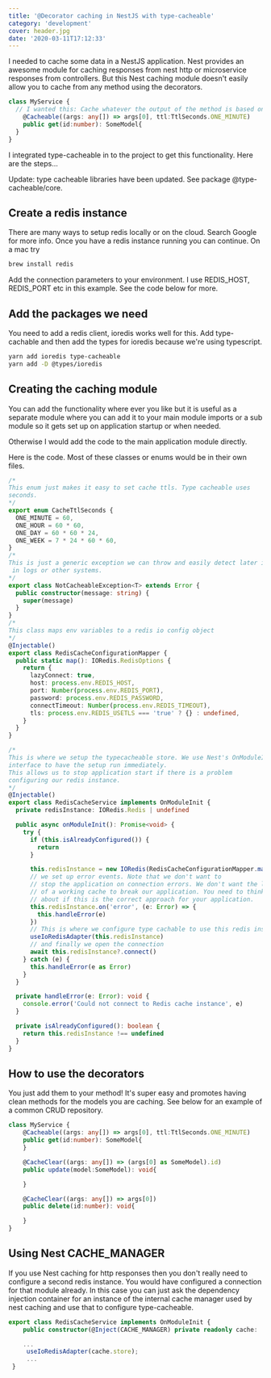 ```yaml
---
title: '@Decorator caching in NestJS with type-cacheable'
category: 'development'
cover: header.jpg
date: '2020-03-11T17:12:33'
---
```


I needed to cache some data in a NestJS application. Nest provides an awesome module for caching responses from nest http or microservice responses from controllers. But this Nest caching module doesn't easily allow you to cache from any method using the decorators.

```typescript
class MyService {
  // I wanted this: Cache whatever the output of the method is based on the key (id in this case)
	@Cacheable((args: any[]) => args[0], ttl:TtlSeconds.ONE_MINUTE)
	public get(id:number): SomeModel{
  }
}
```

<!-- end excerpt -->

I integrated type-cacheable in to the project to get this functionality. Here are the steps...

Update: type cacheable libraries have been updated. See package @type-cacheable/core.

## Create a redis instance

There are many ways to setup redis locally or on the cloud. Search Google for more info. Once you have a redis instance running you can continue. On a mac try

```bash
brew install redis
```

Add the connection parameters to your environment. I use REDIS_HOST, REDIS_PORT etc in this example. See the code below for more.

## Add the packages we need

You need to add a redis client, ioredis works well for this. Add type-cachable and then add the types for ioredis because we're using typescript.

```bash
yarn add ioredis type-cacheable
yarn add -D @types/ioredis
```

## Creating the caching module

You can add the functionality where ever you like but it is useful as a separate module where you can add it to your main module imports or a sub module so it gets set up on application startup or when needed.

Otherwise I would add the code to the main application module directly.

Here is the code. Most of these classes or enums would be in their own files.

```typescript
/*
This enum just makes it easy to set cache ttls. Type cacheable uses
seconds.
*/
export enum CacheTtlSeconds {
  ONE_MINUTE = 60,
  ONE_HOUR = 60 * 60,
  ONE_DAY = 60 * 60 * 24,
  ONE_WEEK = 7 * 24 * 60 * 60,
}
/*
This is just a generic exception we can throw and easily detect later in our app,
 in logs or other systems.
*/
export class NotCacheableException<T> extends Error {
  public constructor(message: string) {
    super(message)
  }
}
/*
This class maps env variables to a redis io config object
*/
@Injectable()
export class RedisCacheConfigurationMapper {
  public static map(): IORedis.RedisOptions {
    return {
      lazyConnect: true,
      host: process.env.REDIS_HOST,
      port: Number(process.env.REDIS_PORT),
      password: process.env.REDIS_PASSWORD,
      connectTimeout: Number(process.env.REDIS_TIMEOUT),
      tls: process.env.REDIS_USETLS === 'true' ? {} : undefined,
    }
  }
}

/*
This is where we setup the typecacheable store. We use Nest's OnModuleInit
interface to have the setup run immediately.
This allows us to stop application start if there is a problem
configuring our redis instance.
*/
@Injectable()
export class RedisCacheService implements OnModuleInit {
  private redisInstance: IORedis.Redis | undefined

  public async onModuleInit(): Promise<void> {
    try {
      if (this.isAlreadyConfigured()) {
        return
      }

      this.redisInstance = new IORedis(RedisCacheConfigurationMapper.map())
      // we set up error events. Note that we don't want to
      // stop the application on connection errors. We don't want the lack
      // of a working cache to break our application. You need to think
      // about if this is the correct approach for your application.
      this.redisInstance.on('error', (e: Error) => {
        this.handleError(e)
      })
      // This is where we configure type cachable to use this redis instance
      useIoRedisAdapter(this.redisInstance)
      // and finally we open the connection
      await this.redisInstance?.connect()
    } catch (e) {
      this.handleError(e as Error)
    }
  }

  private handleError(e: Error): void {
    console.error('Could not connect to Redis cache instance', e)
  }

  private isAlreadyConfigured(): boolean {
    return this.redisInstance !== undefined
  }
}
```

## How to use the decorators

You just add them to your method! It's super easy and promotes having clean methods for the models you are caching. See below for an example of a common CRUD repository.

```typescript
class MyService {
	@Cacheable((args: any[]) => args[0], ttl:TtlSeconds.ONE_MINUTE)
	public get(id:number): SomeModel{
	}

	@CacheClear((args: any[]) => (args[0] as SomeModel).id)
	public update(model:SomeModel): void{

	}

	@CacheClear((args: any[]) => args[0])
	public delete(id:number): void{

	}
}
```

## Using Nest CACHE_MANAGER

If you use Nest caching for http responses then you don't really need to configure a second redis instance. You would have configured a connection for that module already. In this case you can just ask the dependency injection container for an instance of the internal cache manager used by nest caching and use that to configure type-cacheable.

```typescript
export class RedisCacheService implements OnModuleInit {
	public constructor(@Inject(CACHE_MANAGER) private readonly cache: 	ICacheManager){}

	...
	 useIoRedisAdapter(cache.store);
	 ...
 }
```

